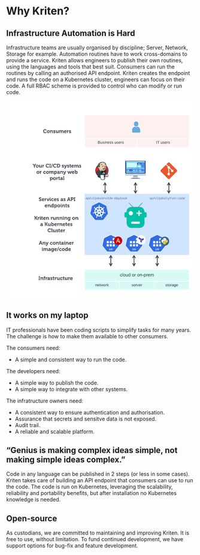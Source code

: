 # Why Kriten?

## Infrastructure Automation is Hard

Infrastructure teams are usually organised by discipline; Server, Network, Storage for example. Automation routines have to work cross-domains to provide a service. Kriten allows engineers to publish their own routines, using the languages and tools that best suit. Consumers can run the routines by calling an authorised API endpoint. Kriten creates the endpoint and runs the code on a Kubernetes cluster, engineers can focus on their code. A full RBAC scheme is provided to control who can modify or run code.

![Kriten](assets/kriten-overview.png)

## It works on my laptop

IT professionals have been coding scripts to simplify tasks for many years. The challenge is how to make them available to other consumers.

The consumers need:

- A simple and consistent way to run the code.

The developers need:

- A simple way to publish the code.
- A simple way to integrate with other systems.

The infratructure owners need:

- A consistent way to ensure authentication and authorisation.
- Assurance that secrets and sensitve data is not exposed.
- Audit trail.
- A reliable and scalable platform.

## “Genius is making complex ideas simple, not making simple ideas complex.”

Code in any language can be published in 2 steps (or less in some cases). 
Kriten takes care of building an API endpoint that consumers can use to run the code.
The code is run on Kubernetes, leveraging the scalability, reliability and portability benefits, but after installation no Kubernetes knowledge is needed.

## Open-source

As custodians, we are committed to maintaining and improving Kriten. It is free to use, without limitation. To fund continued development, we have support options for bug-fix and feature development.
